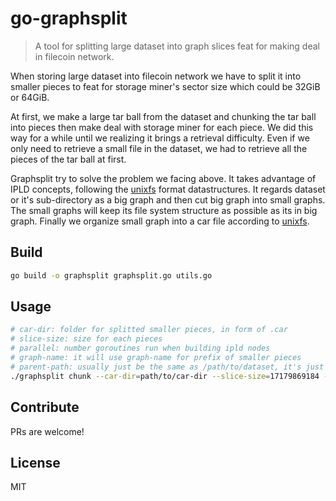 go-graphsplit
==================
> A tool for splitting large dataset into graph slices feat for making deal in filecoin network.


When storing large dataset into filecoin network we have to split it into smaller pieces to feat for storage miner's sector size which could be 32GiB or 64GiB.

At first, we make a large tar ball from the dataset and chunking the tar ball into pieces then make deal with storage miner for each piece. We did this way for a while until we realizing it brings a retrieval difficulty. Even if we only need to retrieve a small file in the dataset, we had to retrieve all the pieces of the tar ball at first. 

Graphsplit try to solve the problem we facing above. It takes advantage of IPLD concepts, following the [unixfs](https://github.com/ipfs/go-unixfs) format datastructures. It regards dataset or it's sub-directory as a big graph and then cut big graph into small graphs. The small graphs will keep its file system structure as possible as its in big graph. Finally we organize small graph into a car file according to [unixfs](https://github.com/ipfs/go-unixfs).

## Build
```sh
go build -o graphsplit graphsplit.go utils.go
```

## Usage
```sh
# car-dir: folder for splitted smaller pieces, in form of .car
# slice-size: size for each pieces
# parallel: number goroutines run when building ipld nodes
# graph-name: it will use graph-name for prefix of smaller pieces
# parent-path: usually just be the same as /path/to/dataset, it's just a method to figure out relative path when building IPLD graph
./graphsplit chunk --car-dir=path/to/car-dir --slice-size=17179869184 --parallel=2 --graph-name=gs-test --parent-path=/path/to/dataset /path/to/dataset
```

## Contribute

PRs are welcome!


## License

MIT

